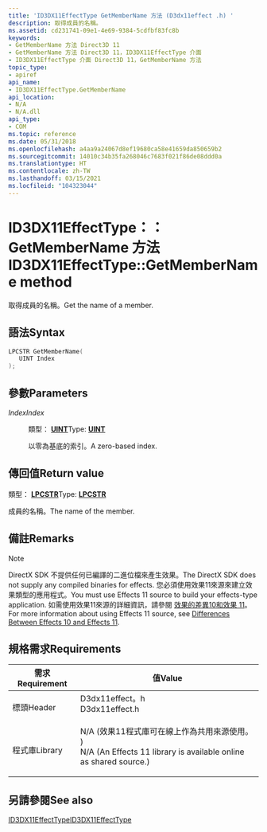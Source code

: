 ```yaml
---
title: 'ID3DX11EffectType GetMemberName 方法 (D3dx11effect .h) '
description: 取得成員的名稱。
ms.assetid: cd231741-09e1-4e69-9384-5cdfbf83fc8b
keywords:
- GetMemberName 方法 Direct3D 11
- GetMemberName 方法 Direct3D 11，ID3DX11EffectType 介面
- ID3DX11EffectType 介面 Direct3D 11，GetMemberName 方法
topic_type:
- apiref
api_name:
- ID3DX11EffectType.GetMemberName
api_location:
- N/A
- N/A.dll
api_type:
- COM
ms.topic: reference
ms.date: 05/31/2018
ms.openlocfilehash: a4aa9a24067d8ef19680ca58e41659da850659b2
ms.sourcegitcommit: 14010c34b35fa268046c7683f021f86de08ddd0a
ms.translationtype: HT
ms.contentlocale: zh-TW
ms.lasthandoff: 03/15/2021
ms.locfileid: "104323044"
---
```

# <a name="id3dx11effecttypegetmembername-method"></a><span data-ttu-id="9ab65-106">ID3DX11EffectType：： GetMemberName 方法</span><span class="sxs-lookup"><span data-stu-id="9ab65-106">ID3DX11EffectType::GetMemberName method</span></span>

<span data-ttu-id="9ab65-107">取得成員的名稱。</span><span class="sxs-lookup"><span data-stu-id="9ab65-107">Get the name of a member.</span></span>

## <a name="syntax"></a><span data-ttu-id="9ab65-108">語法</span><span class="sxs-lookup"><span data-stu-id="9ab65-108">Syntax</span></span>


```C++
LPCSTR GetMemberName(
   UINT Index
);
```



## <a name="parameters"></a><span data-ttu-id="9ab65-109">參數</span><span class="sxs-lookup"><span data-stu-id="9ab65-109">Parameters</span></span>

<dl> <dt>

<span data-ttu-id="9ab65-110">*Index*</span><span class="sxs-lookup"><span data-stu-id="9ab65-110">*Index*</span></span> 
</dt> <dd>

<span data-ttu-id="9ab65-111">類型： **[ **UINT**](/windows/desktop/WinProg/windows-data-types)**</span><span class="sxs-lookup"><span data-stu-id="9ab65-111">Type: **[**UINT**](/windows/desktop/WinProg/windows-data-types)**</span></span>

<span data-ttu-id="9ab65-112">以零為基底的索引。</span><span class="sxs-lookup"><span data-stu-id="9ab65-112">A zero-based index.</span></span>

</dd> </dl>

## <a name="return-value"></a><span data-ttu-id="9ab65-113">傳回值</span><span class="sxs-lookup"><span data-stu-id="9ab65-113">Return value</span></span>

<span data-ttu-id="9ab65-114">類型： **[ **LPCSTR**](/windows/desktop/WinProg/windows-data-types)**</span><span class="sxs-lookup"><span data-stu-id="9ab65-114">Type: **[**LPCSTR**](/windows/desktop/WinProg/windows-data-types)**</span></span>

<span data-ttu-id="9ab65-115">成員的名稱。</span><span class="sxs-lookup"><span data-stu-id="9ab65-115">The name of the member.</span></span>

## <a name="remarks"></a><span data-ttu-id="9ab65-116">備註</span><span class="sxs-lookup"><span data-stu-id="9ab65-116">Remarks</span></span>

> [!Note]  
> <span data-ttu-id="9ab65-117">DirectX SDK 不提供任何已編譯的二進位檔來產生效果。</span><span class="sxs-lookup"><span data-stu-id="9ab65-117">The DirectX SDK does not supply any compiled binaries for effects.</span></span> <span data-ttu-id="9ab65-118">您必須使用效果11來源來建立效果類型的應用程式。</span><span class="sxs-lookup"><span data-stu-id="9ab65-118">You must use Effects 11 source to build your effects-type application.</span></span> <span data-ttu-id="9ab65-119">如需使用效果11來源的詳細資訊，請參閱 [效果的差異10和效果 11](d3d11-graphics-programming-guide-effects-differences.md)。</span><span class="sxs-lookup"><span data-stu-id="9ab65-119">For more information about using Effects 11 source, see [Differences Between Effects 10 and Effects 11](d3d11-graphics-programming-guide-effects-differences.md).</span></span>

 

## <a name="requirements"></a><span data-ttu-id="9ab65-120">規格需求</span><span class="sxs-lookup"><span data-stu-id="9ab65-120">Requirements</span></span>



| <span data-ttu-id="9ab65-121">需求</span><span class="sxs-lookup"><span data-stu-id="9ab65-121">Requirement</span></span> | <span data-ttu-id="9ab65-122">值</span><span class="sxs-lookup"><span data-stu-id="9ab65-122">Value</span></span> |
|--------------------|----------------------------------------------------------------------------------------------------------------------------------------------|
| <span data-ttu-id="9ab65-123">標頭</span><span class="sxs-lookup"><span data-stu-id="9ab65-123">Header</span></span><br/>  | <dl> <span data-ttu-id="9ab65-124"><dt>D3dx11effect。h</dt></span><span class="sxs-lookup"><span data-stu-id="9ab65-124"><dt>D3dx11effect.h</dt></span></span> </dl>                                                    |
| <span data-ttu-id="9ab65-125">程式庫</span><span class="sxs-lookup"><span data-stu-id="9ab65-125">Library</span></span><br/> | <dl> <span data-ttu-id="9ab65-126"><dt>N/A (效果11程式庫可在線上作為共用來源使用。 ) </dt></span><span class="sxs-lookup"><span data-stu-id="9ab65-126"><dt>N/A (An Effects 11 library is available online as shared source.)</dt></span></span> </dl> |



## <a name="see-also"></a><span data-ttu-id="9ab65-127">另請參閱</span><span class="sxs-lookup"><span data-stu-id="9ab65-127">See also</span></span>

<dl> <dt>

[<span data-ttu-id="9ab65-128">ID3DX11EffectType</span><span class="sxs-lookup"><span data-stu-id="9ab65-128">ID3DX11EffectType</span></span>](id3dx11effecttype.md)
</dt> </dl>

 

